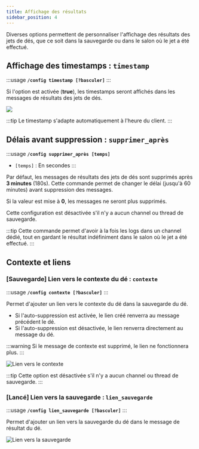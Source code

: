 ```yaml
---
title: Affichage des résultats
sidebar_position: 4
---
```


Diverses options permettent de personnaliser l'affichage des résultats des jets de dés, que ce soit dans la sauvegarde ou dans le salon où le jet a été effectué.

## Affichage des timestamps : `timestamp`

:::usage
**`/config timestamp [?basculer]`**
:::

Si l'option est activée (**true**), les timestamps seront affichés dans les messages de résultats des jets de dés.

![](/assets/rolls/config/timestamp.png)

:::tip
Le timestamp s'adapte automatiquement à l'heure du client.
:::

## Délais avant suppression : `supprimer_après`

:::usage
**`/config supprimer_après [temps]`**
- `[temps]` : En secondes
:::

Par défaut, les messages de résultats des jets de dés sont supprimés après **3 minutes** (180s). Cette commande permet de changer le délai (jusqu'à 60 minutes) avant suppression des messages.

Si la valeur est mise à **0**, les messages ne seront plus supprimés.

Cette configuration est désactivée s'il n'y a aucun channel ou thread de sauvegarde.

:::tip
Cette commande permet d'avoir à la fois les logs dans un channel dédié, tout en gardant le résultat indéfiniment dans le salon où le jet a été effectué.
:::

## Contexte et liens
### [Sauvegarde] Lien vers le contexte du dé : `contexte`

:::usage
**`/config contexte [?basculer]`**
:::

Permet d'ajouter un lien vers le contexte du dé dans la sauvegarde du dé.
- Si l'auto-suppression est activée, le lien créé renverra au message précédent le dé.
- Si l'auto-suppression est désactivée, le lien renverra directement au message du dé.

:::warning
Si le message de contexte est supprimé, le lien ne fonctionnera plus.
:::

![Lien vers le contexte](/assets/rolls/config/context.png)

:::tip
Cette option est désactivée s'il n'y a aucun channel ou thread de sauvegarde.
:::

### [Lancé] Lien vers la sauvegarde : `lien_sauvegarde`

:::usage
**`/config lien_sauvegarde [?basculer]`**
:::

Permet d'ajouter un lien vers la sauvegarde du dé dans le message de résultat du dé.

![Lien vers la sauvegarde](/assets/rolls/config/backup_link.png)